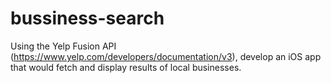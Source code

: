 # bussiness-search
Using the Yelp Fusion API (https://www.yelp.com/developers/documentation/v3), develop an iOS app that would fetch and display results of local businesses.
